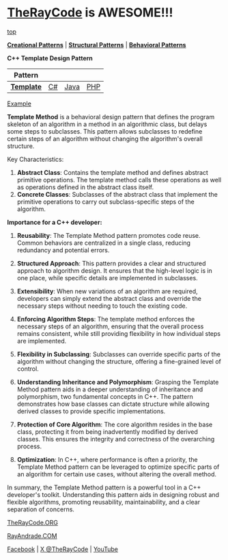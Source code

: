 # [TheRayCode](../../../README.md) is AWESOME!!!

[top](../README.md)

**[Creational Patterns](../../Creational/README.md)** | **[Structural Patterns](../../Structural/README.md)** | **[Behavioral Patterns](../README.md)**

**C++ Template Design Pattern**

|Pattern|   |   |   |
|---|---|---|---|
| [**Template**](README.md) | [C#](../../../Csharp/Behavioral/Template/README.md) | [Java](../../../Java/Behavioral/Template/README.md) | [PHP](../../../PHP/Behavioral/Template/README.md) |

[Example](T1/README.md)

**Template Method** is a behavioral design pattern that defines the program skeleton of an algorithm in a method in an algorithmic class, but delays some steps to subclasses. This pattern allows subclasses to redefine certain steps of an algorithm without changing the algorithm's overall structure.

Key Characteristics:
1. **Abstract Class**: Contains the template method and defines abstract primitive operations. The template method calls these operations as well as operations defined in the abstract class itself.
2. **Concrete Classes**: Subclasses of the abstract class that implement the primitive operations to carry out subclass-specific steps of the algorithm.

**Importance for a C++ developer:**

1. **Reusability**: The Template Method pattern promotes code reuse. Common behaviors are centralized in a single class, reducing redundancy and potential errors.
 
2. **Structured Approach**: This pattern provides a clear and structured approach to algorithm design. It ensures that the high-level logic is in one place, while specific details are implemented in subclasses.

3. **Extensibility**: When new variations of an algorithm are required, developers can simply extend the abstract class and override the necessary steps without needing to touch the existing code.

4. **Enforcing Algorithm Steps**: The template method enforces the necessary steps of an algorithm, ensuring that the overall process remains consistent, while still providing flexibility in how individual steps are implemented.

5. **Flexibility in Subclassing**: Subclasses can override specific parts of the algorithm without changing the structure, offering a fine-grained level of control.

6. **Understanding Inheritance and Polymorphism**: Grasping the Template Method pattern aids in a deeper understanding of inheritance and polymorphism, two fundamental concepts in C++. The pattern demonstrates how base classes can dictate structure while allowing derived classes to provide specific implementations.

7. **Protection of Core Algorithm**: The core algorithm resides in the base class, protecting it from being inadvertently modified by derived classes. This ensures the integrity and correctness of the overarching process.

8. **Optimization**: In C++, where performance is often a priority, the Template Method pattern can be leveraged to optimize specific parts of an algorithm for certain use cases, without altering the overall method.

In summary, the Template Method pattern is a powerful tool in a C++ developer's toolkit. Understanding this pattern aids in designing robust and flexible algorithms, promoting reusability, maintainability, and a clear separation of concerns.

[TheRayCode.ORG](https://www.TheRayCode.org)

[RayAndrade.COM](https://www.RayAndrade.com)

[Facebook](https://www.facebook.com/TheRayCode/) | [X @TheRayCode](https://www.x.com/TheRayCode/) | [YouTube](https://www.youtube.com/TheRayCode/)
